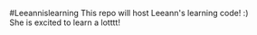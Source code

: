 #Leeannislearning
This repo will host Leeann's learning code! :) <br>
She is excited to learn a lotttt!
